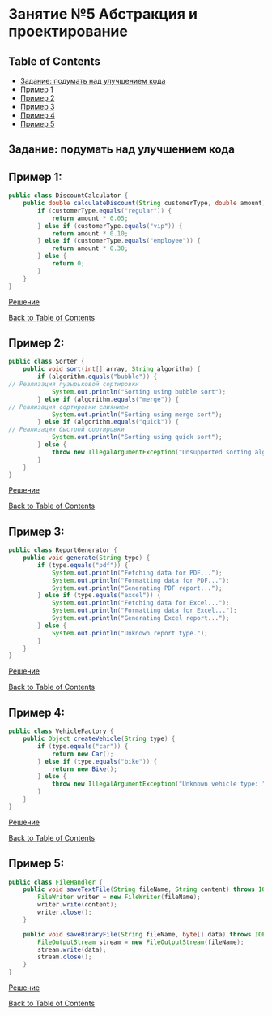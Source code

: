 # Занятие №5 Абстракция и проектирование

## Table of Contents

* [Задание: подумать над улучшением кода](#задание-подумать-над-улучшением-кода)
* [Пример 1](#пример-1)
* [Пример 2](#пример-2)
* [Пример 3](#пример-3)
* [Пример 4](#пример-4)
* [Пример 5](#пример-5)

## Задание: подумать над улучшением кода

## Пример 1:

```java
public class DiscountCalculator {
    public double calculateDiscount(String customerType, double amount) {
        if (customerType.equals("regular")) {
            return amount * 0.05;
        } else if (customerType.equals("vip")) {
            return amount * 0.10;
        } else if (customerType.equals("employee")) {
            return amount * 0.30;
        } else {
            return 0;
        }
    }
}
```

[Решение](https://github.com/a-oleynik/interview-training/tree/main/src/main/java/com/oleynik/interviewtraining/lesson5/discountcalculator/Main.java)

[Back to Table of Contents](#table-of-contents)

## Пример 2:

```java
public class Sorter {
    public void sort(int[] array, String algorithm) {
        if (algorithm.equals("bubble")) {
// Реализация пузырьковой сортировки
            System.out.println("Sorting using bubble sort");
        } else if (algorithm.equals("merge")) {
// Реализация сортировки слиянием
            System.out.println("Sorting using merge sort");
        } else if (algorithm.equals("quick")) {
// Реализация быстрой сортировки
            System.out.println("Sorting using quick sort");
        } else {
            throw new IllegalArgumentException("Unsupported sorting algorithm: " + algorithm);
        }
    }
}
```

[Решение](https://github.com/a-oleynik/interview-training/tree/main/src/main/java/com/oleynik/interviewtraining/lesson5/sorting/Main.java)

[Back to Table of Contents](#table-of-contents)

## Пример 3:

```java
public class ReportGenerator {
    public void generate(String type) {
        if (type.equals("pdf")) {
            System.out.println("Fetching data for PDF...");
            System.out.println("Formatting data for PDF...");
            System.out.println("Generating PDF report...");
        } else if (type.equals("excel")) {
            System.out.println("Fetching data for Excel...");
            System.out.println("Formatting data for Excel...");
            System.out.println("Generating Excel report...");
        } else {
            System.out.println("Unknown report type.");
        }
    }
}
```
[Решение](https://github.com/a-oleynik/interview-training/tree/main/src/main/java/com/oleynik/interviewtraining/lesson5/reporting/Main.java)

[Back to Table of Contents](#table-of-contents)

## Пример 4:

```java
public class VehicleFactory {
    public Object createVehicle(String type) {
        if (type.equals("car")) {
            return new Car();
        } else if (type.equals("bike")) {
            return new Bike();
        } else {
            throw new IllegalArgumentException("Unknown vehicle type: " + type);
        }
    }
}
```

[Решение](https://github.com/a-oleynik/interview-training/tree/main/src/main/java/com/oleynik/interviewtraining/lesson5/vehicles/VehicleFactory.java)

[Back to Table of Contents](#table-of-contents)

## Пример 5:

```java
public class FileHandler {
    public void saveTextFile(String fileName, String content) throws IOException {
        FileWriter writer = new FileWriter(fileName);
        writer.write(content);
        writer.close();
    }

    public void saveBinaryFile(String fileName, byte[] data) throws IOException {
        FileOutputStream stream = new FileOutputStream(fileName);
        stream.write(data);
        stream.close();
    }
}
```

[Решение](https://github.com/a-oleynik/interview-training/tree/main/src/main/java/com/oleynik/interviewtraining/lesson5/filesaving/Main.java)

[Back to Table of Contents](#table-of-contents)
